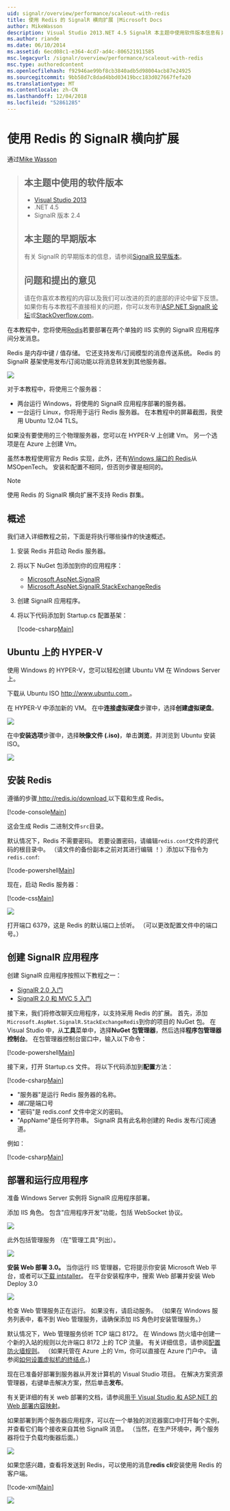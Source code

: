 ```yaml
---
uid: signalr/overview/performance/scaleout-with-redis
title: 使用 Redis 的 SignalR 横向扩展 |Microsoft Docs
author: MikeWasson
description: Visual Studio 2013.NET 4.5 SignalR 本主题中使用软件版本信息有关早期版本的版本 2 的本主题的早期版本...
ms.author: riande
ms.date: 06/10/2014
ms.assetid: 6ecd08c1-e364-4cd7-ad4c-806521911585
msc.legacyurl: /signalr/overview/performance/scaleout-with-redis
msc.type: authoredcontent
ms.openlocfilehash: f92946ae99bf8cb3840adb5d98004acb87e24925
ms.sourcegitcommit: 9bb58d7c8dad4bbd03419bcc183d027667fefa20
ms.translationtype: MT
ms.contentlocale: zh-CN
ms.lasthandoff: 12/04/2018
ms.locfileid: "52861285"
---
```

<a name="signalr-scaleout-with-redis"></a>使用 Redis 的 SignalR 横向扩展
====================
通过[Mike Wasson](https://github.com/MikeWasson)

> ## <a name="software-versions-used-in-this-topic"></a>本主题中使用的软件版本
>
>
> - [Visual Studio 2013](https://my.visualstudio.com/Downloads?q=visual%20studio%202013)
> - .NET 4.5
> - SignalR 版本 2.4
>
>
>
> ## <a name="previous-versions-of-this-topic"></a>本主题的早期版本
>
> 有关 SignalR 的早期版本的信息，请参阅[SignalR 较早版本](../older-versions/index.md)。
>
> ## <a name="questions-and-comments"></a>问题和提出的意见
>
> 请在你喜欢本教程的内容以及我们可以改进的页的底部的评论中留下反馈。 如果你有与本教程不直接相关的问题，你可以发布到[ASP.NET SignalR 论坛](https://forums.asp.net/1254.aspx/1?ASP+NET+SignalR)或[StackOverflow.com](http://stackoverflow.com/)。


在本教程中，您将使用[Redis](http://redis.io/)若要部署在两个单独的 IIS 实例的 SignalR 应用程序间分发消息。

Redis 是内存中键 / 值存储。 它还支持发布/订阅模型的消息传送系统。 Redis 的 SignalR 基架使用发布/订阅功能以将消息转发到其他服务器。

![](scaleout-with-redis/_static/image1.png)

对于本教程中，将使用三个服务器：

- 两台运行 Windows，将使用的 SignalR 应用程序部署的服务器。
- 一台运行 Linux，你将用于运行 Redis 服务器。 在本教程中的屏幕截图，我使用 Ubuntu 12.04 TLS。

如果没有要使用的三个物理服务器，您可以在 HYPER-V 上创建 Vm。 另一个选项是在 Azure 上创建 Vm。

虽然本教程使用官方 Redis 实现，此外，还有[Windows 端口的 Redis](https://github.com/MSOpenTech/redis)从 MSOpenTech。 安装和配置不相同，但否则步骤是相同的。

> [!NOTE]
>
> 使用 Redis 的 SignalR 横向扩展不支持 Redis 群集。


## <a name="overview"></a>概述

我们进入详细教程之前，下面是将执行哪些操作的快速概述。

1. 安装 Redis 并启动 Redis 服务器。
2. 将以下 NuGet 包添加到你的应用程序：

    - [Microsoft.AspNet.SignalR](http://nuget.org/packages/Microsoft.AspNet.SignalR)
    - [Microsoft.AspNet.SignalR.StackExchangeRedis](https://www.nuget.org/packages/Microsoft.AspNet.SignalR.StackExchangeRedis)
    
3. 创建 SignalR 应用程序。
4. 将以下代码添加到 Startup.cs 配置基架：

    [!code-csharp[Main](scaleout-with-redis/samples/sample1.cs)]

## <a name="ubuntu-on-hyper-v"></a>Ubuntu 上的 HYPER-V

使用 Windows 的 HYPER-V，您可以轻松创建 Ubuntu VM 在 Windows Server 上。

下载从 Ubuntu ISO [ http://www.ubuntu.com ](http://www.ubuntu.com/)。

在 HYPER-V 中添加新的 VM。 在中**连接虚拟硬盘**步骤中，选择**创建虚拟硬盘**。

![](scaleout-with-redis/_static/image2.png)

在中**安装选项**步骤中，选择**映像文件 (.iso)**，单击**浏览**，并浏览到 Ubuntu 安装 ISO。

![](scaleout-with-redis/_static/image3.png)

## <a name="install-redis"></a>安装 Redis

遵循的步骤[ http://redis.io/download ](http://redis.io/download)以下载和生成 Redis。

[!code-console[Main](scaleout-with-redis/samples/sample2.cmd)]

这会生成 Redis 二进制文件`src`目录。

默认情况下，Redis 不需要密码。 若要设置密码，请编辑`redis.conf`文件的源代码的根目录中。 （请文件的备份副本之前对其进行编辑 ！）添加以下指令为`redis.conf`:

[!code-powershell[Main](scaleout-with-redis/samples/sample3.ps1)]

现在，启动 Redis 服务器：

[!code-css[Main](scaleout-with-redis/samples/sample4.css)]

![](scaleout-with-redis/_static/image4.png)

打开端口 6379，这是 Redis 的默认端口上侦听。 （可以更改配置文件中的端口号。）

## <a name="create-the-signalr-application"></a>创建 SignalR 应用程序

创建 SignalR 应用程序按照以下教程之一：

- [SignalR 2.0 入门](../getting-started/tutorial-getting-started-with-signalr.md)
- [SignalR 2.0 和 MVC 5 入门](../getting-started/tutorial-getting-started-with-signalr-and-mvc.md)

接下来，我们将修改聊天应用程序，以支持采用 Redis 的扩展。 首先，添加`Microsoft.AspNet.SignalR.StackExchangeRedis`到你的项目的 NuGet 包。 在 Visual Studio 中，从**工具**菜单中，选择**NuGet 包管理器**，然后选择**程序包管理器控制台**。 在包管理器控制台窗口中，输入以下命令：

[!code-powershell[Main](scaleout-with-redis/samples/sample5.ps1)]

接下来，打开 Startup.cs 文件。 将以下代码添加到**配置**方法：

[!code-csharp[Main](scaleout-with-redis/samples/sample6.cs)]

- "服务器"是运行 Redis 服务器的名称。
- *端口*是端口号
- "密码"是 redis.conf 文件中定义的密码。
- "AppName"是任何字符串。 SignalR 具有此名称创建的 Redis 发布/订阅通道。

例如：

[!code-csharp[Main](scaleout-with-redis/samples/sample7.cs)]

## <a name="deploy-and-run-the-application"></a>部署和运行应用程序

准备 Windows Server 实例将 SignalR 应用程序部署。

添加 IIS 角色。 包含"应用程序开发"功能，包括 WebSocket 协议。

![](scaleout-with-redis/_static/image5.png)

此外包括管理服务 （在"管理工具"列出）。

![](scaleout-with-redis/_static/image6.png)

**安装 Web 部署 3.0。** 当你运行 IIS 管理器，它将提示你安装 Microsoft Web 平台，或者可以[下载 intstaller](https://go.microsoft.com/fwlink/?LinkId=255386)。 在平台安装程序中，搜索 Web 部署并安装 Web Deploy 3.0

![](scaleout-with-redis/_static/image7.png)

检查 Web 管理服务正在运行。 如果没有，请启动服务。 （如果在 Windows 服务列表中，看不到 Web 管理服务，请确保添加 IIS 角色时安装管理服务。）

默认情况下，Web 管理服务侦听 TCP 端口 8172。 在 Windows 防火墙中创建一个新的入站的规则以允许端口 8172 上的 TCP 流量。 有关详细信息，请参阅[配置防火墙规则](https://technet.microsoft.com/library/dd448559(WS.10).aspx)。 （如果托管在 Azure 上的 Vm，你可以直接在 Azure 门户中。 请参阅[如何设置虚拟机的终结点](https://azure.microsoft.com/documentation/articles/virtual-machines-set-up-endpoints/)。)

现在已准备好部署到服务器从开发计算机的 Visual Studio 项目。 在解决方案资源管理器，右键单击解决方案，然后单击**发布**。

有关更详细的有关 web 部署的文档，请参阅[用于 Visual Studio 和 ASP.NET 的 Web 部署内容映射](../../../whitepapers/aspnet-web-deployment-content-map.md)。

如果部署到两个服务器应用程序，可以在一个单独的浏览器窗口中打开每个实例，并查看它们每个接收来自其他 SignalR 消息。 （当然，在生产环境中，两个服务器将位于负载均衡器后面。）

![](scaleout-with-redis/_static/image8.png)

如果您感兴趣，查看将发送到 Redis，可以使用的消息**redis cli**安装使用 Redis 的客户端。

[!code-xml[Main](scaleout-with-redis/samples/sample8.xml)]

![](scaleout-with-redis/_static/image9.png)
